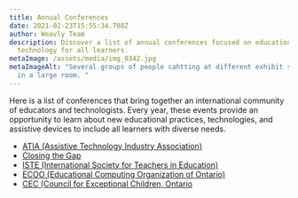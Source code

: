 ```yaml
---
title: Annual Conferences
date: 2021-02-23T15:55:34.708Z
author: Weavly Team
description: Discover a list of annual conferences focused on education and
  technology for all learners.
metaImage: /assets/media/img_0342.jpg
metaImageAlt: "Several groups of people cahtting at different exhibit stations
  in a large room. "
---
```

Here is a list of conferences that bring together an international community of educators and technologists. Every year, these events provide an opportunity to learn about new educational practices, technologies, and assistive devices to include all learners with diverse needs.

* [ATIA (Assistive Technology Industry Association)](<https://www.atia.org/ >) [](https://www.atia.org/)
* [Closing the Gap](<https://www.closingthegap.com/ >)
* [ISTE (International Society for Teachers in Education)](<https://www.iste.org/ >)
* [ECOO (Educational Computing Organization of Ontario)](<https://ecoo.org/ >)
* [CEC (Council for Exceptional Children, Ontario](https://cecontario.ca/)